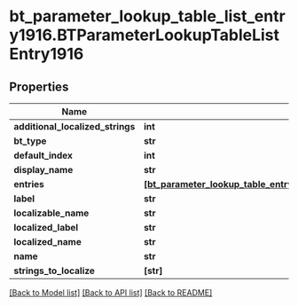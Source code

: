 # bt_parameter_lookup_table_list_entry1916.BTParameterLookupTableListEntry1916

## Properties
Name | Type | Description | Notes
------------ | ------------- | ------------- | -------------
**additional_localized_strings** | **int** |  | [optional] 
**bt_type** | **str** |  | [optional] 
**default_index** | **int** |  | [optional] 
**display_name** | **str** |  | [optional] 
**entries** | [**[bt_parameter_lookup_table_entry1667.BTParameterLookupTableEntry1667]**](BTParameterLookupTableEntry1667.md) |  | [optional] 
**label** | **str** |  | [optional] 
**localizable_name** | **str** |  | [optional] 
**localized_label** | **str** |  | [optional] 
**localized_name** | **str** |  | [optional] 
**name** | **str** |  | [optional] 
**strings_to_localize** | **[str]** |  | [optional] 

[[Back to Model list]](../README.md#documentation-for-models) [[Back to API list]](../README.md#documentation-for-api-endpoints) [[Back to README]](../README.md)


